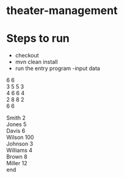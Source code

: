 # theater-management
# Steps to run
 - checkout
 - mvn clean install
 - run the entry program
 -input data </br>


6 6 </br>
3 5 5 3 </br>
4 6 6 4 </br>
2 8 8 2 </br>
6 6 </br>

Smith 2 </br>
Jones 5 </br>
Davis 6 </br>
Wilson 100 </br>
Johnson 3 </br>
Williams 4 </br>
Brown 8 </br>
Miller 12 </br>
end
